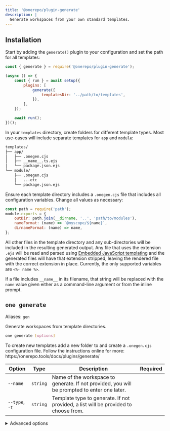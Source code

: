 ```yaml
---
title: '@onerepo/plugin-generate'
description: |
  Generate workspaces from your own standard templates.
---
```


## Installation

Start by adding the `generate()` plugin to your configuration and set the path for all templates:

```js
const { generate } = require('@onerepo/plugin-generate');

(async () => {
	const { run } = await setup({
		plugins: [
			generate({
				templatesDir: '../path/to/templates',
			}),
		],
	});

	await run();
})();
```

In your `templates` directory, create folders for different template types. Most use-cases will include separate templates for `app` and `module`:

```txt
templates/
├── app/
│   ├── .onegen.cjs
│   ├── __name__.ts.ejs
│   └── package.json.ejs
└── module/
    ├── .onegen.cjs
    │   ...etc
    └── package.json.ejs
```

Ensure each template directory includes a `.onegen.cjs` file that includes all configuration variables. Change all values as necessary:

```js title="templates/module/.onegen.cjs"
const path = require('path');
module.exports = {
	outDir: path.join(__dirname, '..', 'path/to/modules'),
	nameFormat: (name) => `@myscope/${name}`,
	dirnameFormat: (name) => name,
};
```

All other files in the template directory and any sub-directories will be included in the resulting generated output. Any file that uses the extension `.ejs` will be read and parsed using [Embedded JavaScript templating](https://ejs.co/) and the generated files will have that extension stripped, leaving the rendered file with the correct extension in place. Currently, the only supported variables are `<%- name %>`.

If a file includes `__name__` in its filename, that string will be replaced with the `name` value given either as a command-line argument or from the inline prompt.

<!-- start-onerepo-sentinel -->

## `one generate`

Aliases: `gen`

Generate workspaces from template directories.

```sh
one generate [options]
```

To create new templates add a new folder to and create a `.onegen.cjs` configuration file. Follow the instructions online for more: https\://onerepo.tools/docs/plugins/generate/

| Option         | Type     | Description                                                                                  | Required |
| -------------- | -------- | -------------------------------------------------------------------------------------------- | -------- |
| `--name`       | `string` | Name of the workspace to generate. If not provided, you will be prompted to enter one later. |          |
| `--type`, `-t` | `string` | Template type to generate. If not provided, a list will be provided to choose from.          |          |

<details>

<summary>Advanced options</summary>

| Option            | Type     | Description           | Required |
| ----------------- | -------- | --------------------- | -------- |
| `--templates-dir` | `string` | Path to the templates | ✅       |

</details>

<!-- end-onerepo-sentinel -->
